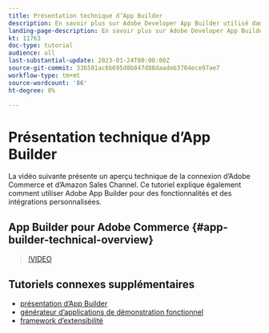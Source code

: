 ```yaml
---
title: Présentation technique d’App Builder
description: En savoir plus sur Adobe Developer App Builder utilisé dans Adobe Commerce avec une présentation technique
landing-page-description: En savoir plus sur Adobe Developer App Builder utilisé dans Adobe Commerce avec une présentation technique
kt: 11763
doc-type: tutorial
audience: all
last-substantial-update: 2023-01-24T00:00:00Z
source-git-commit: 336581ac6b695d8b847d88daadeb3784ece97ae7
workflow-type: tm+mt
source-wordcount: '86'
ht-degree: 0%

---
```



# Présentation technique d’App Builder

La vidéo suivante présente un aperçu technique de la connexion d’Adobe Commerce et d’Amazon Sales Channel. Ce tutoriel explique également comment utiliser Adobe App Builder pour des fonctionnalités et des intégrations personnalisées.


## App Builder pour Adobe Commerce {#app-builder-technical-overview}

>[!VIDEO](https://video.tv.adobe.com/v/3413512)


## Tutoriels connexes supplémentaires

- [présentation d’App Builder](../app-builder/introduction-to-app-builder.md)
- [générateur d’applications de démonstration fonctionnel](../app-builder/app-builder-functional-demonstration.md)
- [framework d’extensibilité](../app-builder/extensibility-framework-commerce-eventing.md)

